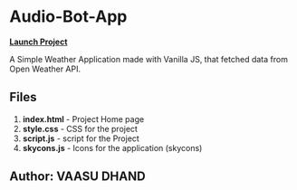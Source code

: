 # Audio-Bot-App

[**Launch Project**](https://vaasu-dhand.github.io/Weather-App/)

A Simple Weather Application made with Vanilla JS, that fetched data from Open Weather API.

## Files
1) **index.html** - Project Home page
2) **style.css** - CSS for the project
3) **script.js** - script for the Project
4) **skycons.js** - Icons for the application (skycons)

## Author: VAASU DHAND
